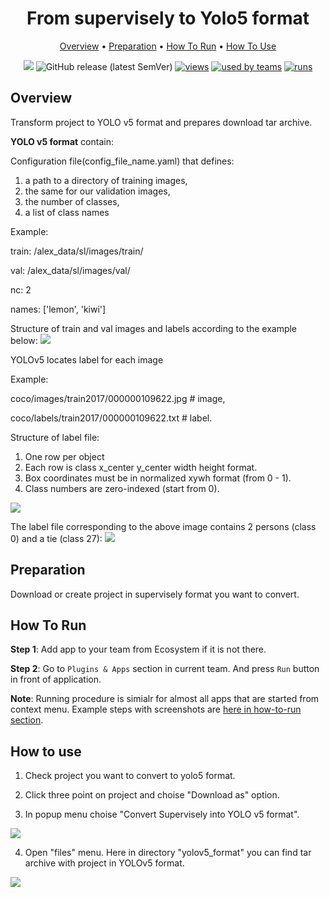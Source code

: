 <div align="center" markdown>

# From supervisely to Yolo5 format


<p align="center">

  <a href="#Overview">Overview</a> •
  <a href="#Preparation">Preparation</a> •
  <a href="#How-To-Run">How To Run</a> •
  <a href="#How-To-Use">How To Use</a>
</p>

[![](https://img.shields.io/badge/slack-chat-green.svg?logo=slack)](https://supervise.ly/slack)
![GitHub release (latest SemVer)](https://img.shields.io/github/v/release/supervisely-ecosystem/remote-import)
[![views](https://app.supervise.ly/public/api/v3/ecosystem.counters?repo=supervisely-ecosystem/remote-import&counter=views&label=views)](https://supervise.ly)
[![used by teams](https://app.supervise.ly/public/api/v3/ecosystem.counters?repo=supervisely-ecosystem/remote-import&counter=downloads&label=used%20by%20teams)](https://supervise.ly)
[![runs](https://app.supervise.ly/public/api/v3/ecosystem.counters?repo=supervisely-ecosystem/remote-import&counter=runs&label=runs&123)](https://supervise.ly)

</div>

## Overview

Transform project to YOLO v5 format and prepares download tar archive.

**YOLO v5 format** contain:

Configuration file(config_file_name.yaml) that defines:
1) a path to a directory of training images,
2) the same for our validation images, 
3) the number of classes, 
4) a list of class names

Example:

train: /alex_data/sl/images/train/

val: /alex_data/sl/images/val/

nc: 2

names: ['lemon', 'kiwi']

Structure of train and val images and labels according to the example below:
<img src="https://user-images.githubusercontent.com/26833433/83666389-bab4d980-a581-11ea-898b-b25471d37b83.jpg"/>

YOLOv5 locates label for each image

Example:

coco/images/train2017/000000109622.jpg  # image,

coco/labels/train2017/000000109622.txt  # label.


Structure of label file:
1) One row per object
2) Each row is class x_center y_center width height format.
3) Box coordinates must be in normalized xywh format (from 0 - 1).
4) Class numbers are zero-indexed (start from 0).

<img src="https://user-images.githubusercontent.com/26833433/91506361-c7965000-e886-11ea-8291-c72b98c25eec.jpg"/>

The label file corresponding to the above image contains 2 persons (class 0) and a tie (class 27):
<img src="https://user-images.githubusercontent.com/26833433/98809572-0bc4d580-241e-11eb-844e-eee756f878c2.png"/>


## Preparation

Download or create project in supervisely format you want to convert.

## How To Run 
**Step 1**: Add app to your team from Ecosystem if it is not there.

**Step 2**: Go to `Plugins & Apps` section in current team. And press `Run` button in front of application.

**Note**: Running procedure is simialr for almost all apps that are started from context menu. Example steps with screenshots are [here in how-to-run section](https://github.com/supervisely-ecosystem/merge-classes#how-to-run). 


## How to use

1. Check project you want to convert to yolo5 format.

2. Click three point on project and choise "Download as" option.

3. In popup menu choise "Convert Supervisely into YOLO v5 format".

<img src="https://i.imgur.com/ZTYhihF.png"/>

4. Open "files" menu. Here in directory "yolov5_format" you can find tar archive with project in YOLOv5 format.

<img src="https://i.imgur.com/pu9snon.png"/>



